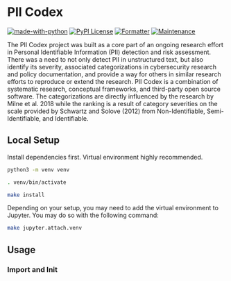 # PII Codex 
[![made-with-python](https://img.shields.io/badge/Made%20with-Python-1f425f.svg)](https://www.python.org/)
[![PyPI License](https://img.shields.io/pypi/l/ansicolortags.svg)](https://pypi.python.org/pypi/ansicolortags/)
[![Formatter](https://img.shields.io/badge/code%20style-black-black)](https://img.shields.io/badge/code%20style-black-black)
[![Maintenance](https://img.shields.io/badge/Maintained%3F-yes-green.svg)](https://GitHub.com/Naereen/StrapDown.js/graphs/commit-activity)

The PII Codex project was built as a core part of an ongoing research effort in Personal Identifiable Information (PII) detection and risk assessment. There was a need to not only detect PII in unstructured text, but also identify its severity, associated categorizations in cybersecurity research and policy documentation, and provide a way for others in similar research efforts to reproduce or extend the research. PII Codex is a combination of systematic research, conceptual frameworks, and third-party open source software. The categorizations are directly influenced by the research by Milne et al. 2018 while the ranking is a result of category severities on the scale provided by Schwartz and Solove (2012) from Non-Identifiable, Semi-Identifiable, and Identifiable.  

## Local Setup
Install dependencies first. Virtual environment highly recommended.

```bash
python3 -m venv venv

. venv/bin/activate

make install
```

Depending on your setup, you may need to add the virtual environment to Jupyter. You may do so with the following command:
```bash
make jupyter.attach.venv
```

## Usage

### Import and Init

